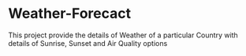 # Weather-Forecact
This project provide the details of Weather of a particular Country with details of Sunrise, Sunset and Air Quality options
